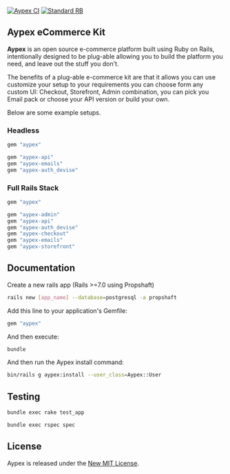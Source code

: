 [![Aypex CI](https://github.com/aypex-io/aypex/actions/workflows/ci.yml/badge.svg)](https://github.com/aypex-io/aypex/actions/workflows/ci.yml)
[![Standard RB](https://github.com/aypex-io/aypex/actions/workflows/standard_rb_core.yml/badge.svg)](https://github.com/aypex-io/aypex/actions/workflows/standard_rb_core.yml)

## Aypex eCommerce Kit

**Aypex** is an open source e-commerce platform built using Ruby on Rails, intentionally designed to be
plug-able allowing you to build the platform you need, and leave out the stuff you don't.

The benefits of a plug-able e-commerce kit are that it allows you can use customize your setup to your requirements
you can choose form any custom UI: Checkout, Storefront, Admin combination, you can pick you Email pack or choose your API version or build your own.

Below are some example setups.
### Headless

```bash
gem "aypex"

gem "aypex-api"
gem "aypex-emails"
gem "aypex-auth_devise"
```

### Full Rails Stack
```bash
gem "aypex"

gem "aypex-admin"
gem "aypex-api"
gem "aypex-auth_devise"
gem "aypex-checkout"
gem "aypex-emails"
gem "aypex-storefront"
```

## Documentation

Create a new rails app (Rails >=7.0 using Propshaft)
```bash
rails new [app_name] --database=postgresql -a propshaft
```

Add this line to your application's Gemfile:
```ruby
gem "aypex"
```

And then execute:
```bash
bundle
```

And then run the Aypex install command:
```bash
bin/rails g aypex:install --user_class=Aypex::User
```

## Testing

```bash
bundle exec rake test_app
```

```bash
bundle exec rspec spec
```

## License

Aypex is released under the [New MIT License](https://github.com/aypex-io/aypex/blob/main/MIT-LICENSE).
